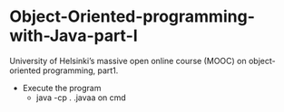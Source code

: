 # Object-Oriented-programming-with-Java-part-I
University of Helsinki’s massive open online course (MOOC) on object-oriented programming, part1.

* Execute the program
  * java -cp . <InsertFileNameHere>.javaa
    on cmd
